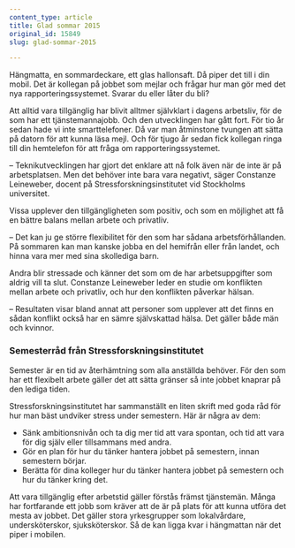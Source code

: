 ```yaml
---
content_type: article
title: Glad sommar 2015
original_id: 15849
slug: glad-sommar-2015

---
```


Hängmatta, en sommardeckare, ett glas hallonsaft. Då piper det till i din mobil. Det är kollegan på jobbet som mejlar och frågar hur man gör med det nya rapporteringssystemet. Svarar du eller låter du bli?

Att alltid vara tillgänglig har blivit alltmer självklart i dagens arbetsliv, för de som har ett tjänstemannajobb. Och den utvecklingen har gått fort. För tio år sedan hade vi inte smarttelefoner. Då var man åtminstone tvungen att sätta på datorn för att kunna läsa mejl. Och för tjugo år sedan fick kollegan ringa till din hemtelefon för att fråga om rapporteringssystemet.

– Teknikutvecklingen har gjort det enklare att nå folk även när de inte är på arbetsplatsen. Men det behöver inte bara vara negativt, säger Constanze Leineweber, docent på Stressforskningsinstitutet vid Stockholms universitet.

Vissa upplever den tillgängligheten som positiv, och som en möjlighet att få en bättre balans mellan arbete och privatliv.

– Det kan ju ge större flexibilitet för den som har sådana arbetsförhållanden. På sommaren kan man kanske jobba en del hemifrån eller från landet, och hinna vara mer med sina skollediga barn.

Andra blir stressade och känner det som om de har arbetsuppgifter som aldrig vill ta slut. Constanze Leineweber leder en studie om konflikten mellan arbete och privatliv, och hur den konflikten påverkar hälsan.

– Resultaten visar bland annat att personer som upplever att det finns en sådan konflikt också har en sämre självskattad hälsa. Det gäller både män och kvinnor.

### Semesterråd från Stressforskningsinstitutet

Semester är en tid av återhämtning som alla anställda behöver. För den som har ett flexibelt arbete gäller det att sätta gränser så inte jobbet knaprar på den lediga tiden.

Stressforskningsinstitutet har sammanställt en liten skrift med goda råd för hur man bäst undviker stress under semestern. Här är några av dem:

*   Sänk ambitionsnivån och ta dig mer tid att vara spontan, och tid att vara för dig själv eller tillsammans med andra.
*   Gör en plan för hur du tänker hantera jobbet på semestern, innan semestern börjar.
*   Berätta för dina kolleger hur du tänker hantera jobbet på semestern och hur du tänker kring det.

Att vara tillgänglig efter arbetstid gäller förstås främst tjänstemän. Många har fortfarande ett jobb som kräver att de är på plats för att kunna utföra det mesta av jobbet. Det gäller stora yrkesgrupper som lokalvårdare, undersköterskor, sjuksköterskor. Så de kan ligga kvar i hängmattan när det piper i mobilen.

